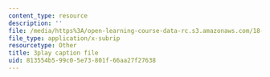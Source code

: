 ```yaml
---
content_type: resource
description: ''
file: /media/https%3A/open-learning-course-data-rc.s3.amazonaws.com/18-01sc-single-variable-calculus-fall-2010/813554b599c05e73801f66aa27f27638_kCPVBl953eY.vtt
file_type: application/x-subrip
resourcetype: Other
title: 3play caption file
uid: 813554b5-99c0-5e73-801f-66aa27f27638
---
```

